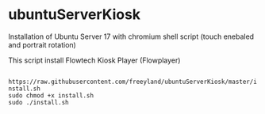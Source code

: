 # ubuntuServerKiosk
Installation of Ubuntu Server 17 with chromium shell script (touch enebaled and portrait rotation)


This script install Flowtech Kiosk Player (Flowplayer)

<code>
https://raw.githubusercontent.com/freeyland/ubuntuServerKiosk/master/install.sh 
sudo chmod +x install.sh
sudo ./install.sh
</code>
